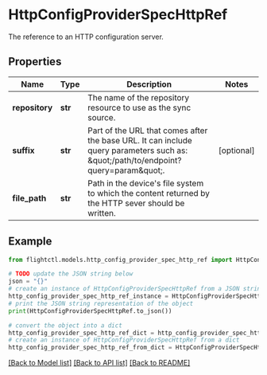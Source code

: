 # HttpConfigProviderSpecHttpRef

The reference to an HTTP configuration server.

## Properties

Name | Type | Description | Notes
------------ | ------------- | ------------- | -------------
**repository** | **str** | The name of the repository resource to use as the sync source. | 
**suffix** | **str** | Part of the URL that comes after the base URL. It can include query parameters such as: \&quot;/path/to/endpoint?query&#x3D;param\&quot;. | [optional] 
**file_path** | **str** | Path in the device&#39;s file system to which the content returned by the HTTP sever should be written. | 

## Example

```python
from flightctl.models.http_config_provider_spec_http_ref import HttpConfigProviderSpecHttpRef

# TODO update the JSON string below
json = "{}"
# create an instance of HttpConfigProviderSpecHttpRef from a JSON string
http_config_provider_spec_http_ref_instance = HttpConfigProviderSpecHttpRef.from_json(json)
# print the JSON string representation of the object
print(HttpConfigProviderSpecHttpRef.to_json())

# convert the object into a dict
http_config_provider_spec_http_ref_dict = http_config_provider_spec_http_ref_instance.to_dict()
# create an instance of HttpConfigProviderSpecHttpRef from a dict
http_config_provider_spec_http_ref_from_dict = HttpConfigProviderSpecHttpRef.from_dict(http_config_provider_spec_http_ref_dict)
```
[[Back to Model list]](../README.md#documentation-for-models) [[Back to API list]](../README.md#documentation-for-api-endpoints) [[Back to README]](../README.md)


